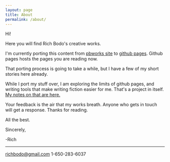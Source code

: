 ```yaml
---
layout: page
title: About
permalink: /about/
---
```


Hi!

Here you will find Rich Bodo's creative works.

I'm currently porting this content from [pbworks site][pbworks-site] to [github pages][github-pages].  Github pages hosts the pages you are reading now.

That porting process is going to take a while, but I have a few of my short stories here already.

While I port my stuff over, I am exploring the limits of github pages, and writing tools that make writing fiction easier for me.  That's a project in itself.  [My notes on that are here.][github-creatives]

Your feedback is the air that my works breath.  Anyone who gets in touch will get a response.  Thanks for reading.

All the best.

Sincerely,

-Rich
  
---
richbodo@gmail.com
1-650-283-6037

[pbworks-site]: http://richbodo.pbworks.com
[github-pages]:   https://pages.github.com
[github-creatives]: http://richbodo.pbworks.com/w/page/100881106/Github%20For%20Writers%20Who%20Like%20To%20Use%20The%20Command%20Line%20To%20Write

